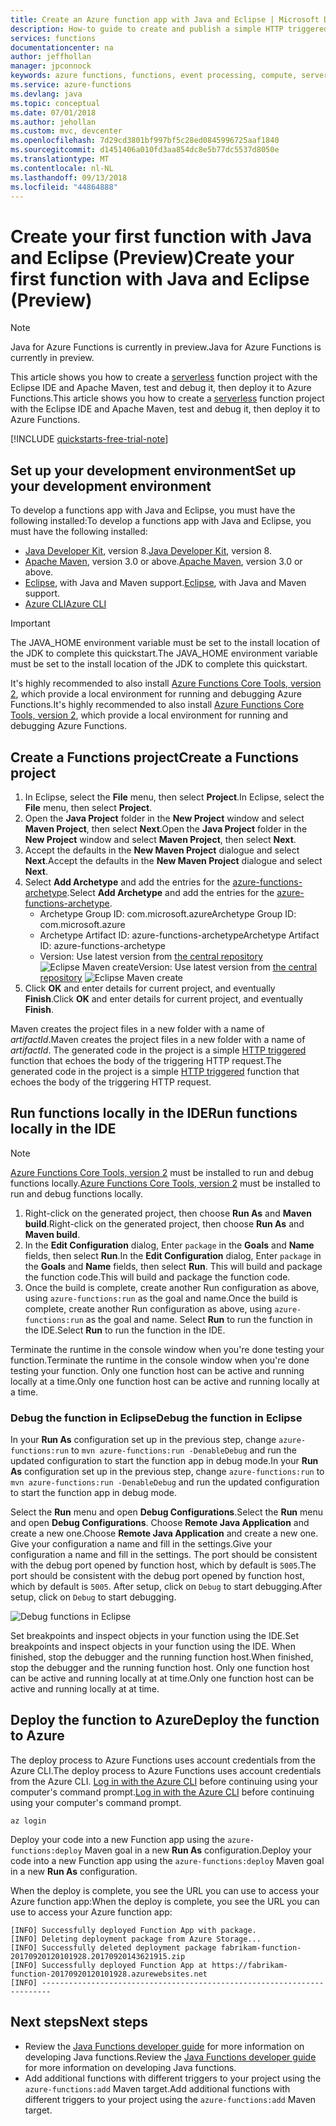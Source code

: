 ```yaml
---
title: Create an Azure function app with Java and Eclipse | Microsoft Docs
description: How-to guide to create and publish a simple HTTP triggered serverless app using Java and Eclipse to Azure Functions.
services: functions
documentationcenter: na
author: jeffhollan
manager: jpconnock
keywords: azure functions, functions, event processing, compute, serverless architecture, java
ms.service: azure-functions
ms.devlang: java
ms.topic: conceptual
ms.date: 07/01/2018
ms.author: jehollan
ms.custom: mvc, devcenter
ms.openlocfilehash: 7d29cd3801bf997bf5c28ed0845996725aaf1840
ms.sourcegitcommit: d1451406a010fd3aa854dc8e5b77dc5537d8050e
ms.translationtype: MT
ms.contentlocale: nl-NL
ms.lasthandoff: 09/13/2018
ms.locfileid: "44864888"
---
```

# <a name="create-your-first-function-with-java-and-eclipse-preview"></a><span data-ttu-id="412e3-104">Create your first function with Java and Eclipse (Preview)</span><span class="sxs-lookup"><span data-stu-id="412e3-104">Create your first function with Java and Eclipse (Preview)</span></span>

> [!NOTE] 
> <span data-ttu-id="412e3-105">Java for Azure Functions is currently in preview.</span><span class="sxs-lookup"><span data-stu-id="412e3-105">Java for Azure Functions is currently in preview.</span></span>

<span data-ttu-id="412e3-106">This article shows you how to create a [serverless](https://azure.microsoft.com/overview/serverless-computing/) function project with the Eclipse IDE and Apache Maven, test and debug it, then deploy it to Azure Functions.</span><span class="sxs-lookup"><span data-stu-id="412e3-106">This article shows you how to create a [serverless](https://azure.microsoft.com/overview/serverless-computing/) function project with the Eclipse IDE and Apache Maven, test and debug it, then deploy it to Azure Functions.</span></span> 

<!-- TODO ![Access a Hello World function from the command line with cURL](media/functions-create-java-maven/hello-azure.png) -->

[!INCLUDE [quickstarts-free-trial-note](../../includes/quickstarts-free-trial-note.md)]

## <a name="set-up-your-development-environment"></a><span data-ttu-id="412e3-107">Set up your development environment</span><span class="sxs-lookup"><span data-stu-id="412e3-107">Set up your development environment</span></span>

<span data-ttu-id="412e3-108">To develop a functions app with Java and Eclipse, you must have the following installed:</span><span class="sxs-lookup"><span data-stu-id="412e3-108">To develop a functions app with Java and Eclipse, you must have the following installed:</span></span>

-  <span data-ttu-id="412e3-109">[Java Developer Kit](https://www.azul.com/downloads/zulu/), version 8.</span><span class="sxs-lookup"><span data-stu-id="412e3-109">[Java Developer Kit](https://www.azul.com/downloads/zulu/), version 8.</span></span>
-  <span data-ttu-id="412e3-110">[Apache Maven](https://maven.apache.org), version 3.0 or above.</span><span class="sxs-lookup"><span data-stu-id="412e3-110">[Apache Maven](https://maven.apache.org), version 3.0 or above.</span></span>
-  <span data-ttu-id="412e3-111">[Eclipse](https://www.eclipse.org/downloads/packages/), with Java and Maven support.</span><span class="sxs-lookup"><span data-stu-id="412e3-111">[Eclipse](https://www.eclipse.org/downloads/packages/), with Java and Maven support.</span></span>
-  [<span data-ttu-id="412e3-112">Azure CLI</span><span class="sxs-lookup"><span data-stu-id="412e3-112">Azure CLI</span></span>](https://docs.microsoft.com/cli/azure)

> [!IMPORTANT] 
> <span data-ttu-id="412e3-113">The JAVA_HOME environment variable must be set to the install location of the JDK to complete this quickstart.</span><span class="sxs-lookup"><span data-stu-id="412e3-113">The JAVA_HOME environment variable must be set to the install location of the JDK to complete this quickstart.</span></span>

<span data-ttu-id="412e3-114">It's highly recommended to also install [Azure Functions Core Tools, version 2](functions-run-local.md#v2), which provide a local environment for running and debugging Azure Functions.</span><span class="sxs-lookup"><span data-stu-id="412e3-114">It's highly recommended to also install [Azure Functions Core Tools, version 2](functions-run-local.md#v2), which provide a local environment for running and debugging Azure Functions.</span></span> 

## <a name="create-a-functions-project"></a><span data-ttu-id="412e3-115">Create a Functions project</span><span class="sxs-lookup"><span data-stu-id="412e3-115">Create a Functions project</span></span>

1. <span data-ttu-id="412e3-116">In Eclipse, select the **File** menu, then select **Project**.</span><span class="sxs-lookup"><span data-stu-id="412e3-116">In Eclipse, select the **File** menu, then select **Project**.</span></span> 
1. <span data-ttu-id="412e3-117">Open the **Java Project** folder in the **New Project** window and select **Maven Project**, then select **Next**.</span><span class="sxs-lookup"><span data-stu-id="412e3-117">Open the **Java Project** folder in the **New Project** window and select **Maven Project**, then select **Next**.</span></span>
1. <span data-ttu-id="412e3-118">Accept the defaults in the **New Maven Project** dialogue and select **Next**.</span><span class="sxs-lookup"><span data-stu-id="412e3-118">Accept the defaults in the **New Maven Project** dialogue and select **Next**.</span></span>
1. <span data-ttu-id="412e3-119">Select **Add Archetype** and add the entries for the [azure-functions-archetype](https://mvnrepository.com/artifact/com.microsoft.azure/azure-functions-archetype).</span><span class="sxs-lookup"><span data-stu-id="412e3-119">Select **Add Archetype** and add the entries for the [azure-functions-archetype](https://mvnrepository.com/artifact/com.microsoft.azure/azure-functions-archetype).</span></span>
    - <span data-ttu-id="412e3-120">Archetype Group ID: com.microsoft.azure</span><span class="sxs-lookup"><span data-stu-id="412e3-120">Archetype Group ID: com.microsoft.azure</span></span>
    - <span data-ttu-id="412e3-121">Archetype Artifact ID: azure-functions-archetype</span><span class="sxs-lookup"><span data-stu-id="412e3-121">Archetype Artifact ID: azure-functions-archetype</span></span>
    - <span data-ttu-id="412e3-122">Version: Use latest version from [the central repository](https://mvnrepository.com/artifact/com.microsoft.azure/azure-functions-archetype)
    ![Eclipse Maven create](media/functions-create-first-java-eclipse/functions-create-eclipse.png)</span><span class="sxs-lookup"><span data-stu-id="412e3-122">Version: Use latest version from [the central repository](https://mvnrepository.com/artifact/com.microsoft.azure/azure-functions-archetype)
![Eclipse Maven create](media/functions-create-first-java-eclipse/functions-create-eclipse.png)</span></span>  
1. <span data-ttu-id="412e3-123">Click **OK** and enter details for current project, and eventually **Finish**.</span><span class="sxs-lookup"><span data-stu-id="412e3-123">Click **OK** and enter details for current project, and eventually **Finish**.</span></span>

<span data-ttu-id="412e3-124">Maven creates the project files in a new folder with a name of _artifactId_.</span><span class="sxs-lookup"><span data-stu-id="412e3-124">Maven creates the project files in a new folder with a name of _artifactId_.</span></span> <span data-ttu-id="412e3-125">The generated code in the project is a simple [HTTP triggered](/azure/azure-functions/functions-bindings-http-webhook) function that echoes the body of the triggering HTTP request.</span><span class="sxs-lookup"><span data-stu-id="412e3-125">The generated code in the project is a simple [HTTP triggered](/azure/azure-functions/functions-bindings-http-webhook) function that echoes the body of the triggering HTTP request.</span></span>

## <a name="run-functions-locally-in-the-ide"></a><span data-ttu-id="412e3-126">Run functions locally in the IDE</span><span class="sxs-lookup"><span data-stu-id="412e3-126">Run functions locally in the IDE</span></span>

> [!NOTE]
> <span data-ttu-id="412e3-127">[Azure Functions Core Tools, version 2](functions-run-local.md#v2) must be installed to run and debug functions locally.</span><span class="sxs-lookup"><span data-stu-id="412e3-127">[Azure Functions Core Tools, version 2](functions-run-local.md#v2) must be installed to run and debug functions locally.</span></span>

1. <span data-ttu-id="412e3-128">Right-click on the generated project, then choose **Run As** and **Maven build**.</span><span class="sxs-lookup"><span data-stu-id="412e3-128">Right-click on the generated project, then choose **Run As** and **Maven build**.</span></span>
1. <span data-ttu-id="412e3-129">In the **Edit Configuration** dialog, Enter `package` in the **Goals** and **Name** fields, then select **Run**.</span><span class="sxs-lookup"><span data-stu-id="412e3-129">In the **Edit Configuration** dialog, Enter `package` in the **Goals** and **Name** fields, then select **Run**.</span></span> <span data-ttu-id="412e3-130">This will build and package the function code.</span><span class="sxs-lookup"><span data-stu-id="412e3-130">This will build and package the function code.</span></span>
1. <span data-ttu-id="412e3-131">Once the build is complete, create another Run configuration as above, using `azure-functions:run` as the goal and name.</span><span class="sxs-lookup"><span data-stu-id="412e3-131">Once the build is complete, create another Run configuration as above, using `azure-functions:run` as the goal and name.</span></span> <span data-ttu-id="412e3-132">Select **Run** to run the function in the IDE.</span><span class="sxs-lookup"><span data-stu-id="412e3-132">Select **Run** to run the function in the IDE.</span></span>

<span data-ttu-id="412e3-133">Terminate the runtime in the console window when you're done testing your function.</span><span class="sxs-lookup"><span data-stu-id="412e3-133">Terminate the runtime in the console window when you're done testing your function.</span></span> <span data-ttu-id="412e3-134">Only one function host can be active and running locally at a time.</span><span class="sxs-lookup"><span data-stu-id="412e3-134">Only one function host can be active and running locally at a time.</span></span>

### <a name="debug-the-function-in-eclipse"></a><span data-ttu-id="412e3-135">Debug the function in Eclipse</span><span class="sxs-lookup"><span data-stu-id="412e3-135">Debug the function in Eclipse</span></span>

<span data-ttu-id="412e3-136">In your **Run As** configuration set up in the previous step, change `azure-functions:run` to `mvn azure-functions:run -DenableDebug` and run the updated configuration to start the function app in debug mode.</span><span class="sxs-lookup"><span data-stu-id="412e3-136">In your **Run As** configuration set up in the previous step, change `azure-functions:run` to `mvn azure-functions:run -DenableDebug` and run the updated configuration to start the function app in debug mode.</span></span>

<span data-ttu-id="412e3-137">Select the **Run** menu and open **Debug Configurations**.</span><span class="sxs-lookup"><span data-stu-id="412e3-137">Select the **Run** menu and open **Debug Configurations**.</span></span> <span data-ttu-id="412e3-138">Choose **Remote Java Application** and create a new one.</span><span class="sxs-lookup"><span data-stu-id="412e3-138">Choose **Remote Java Application** and create a new one.</span></span> <span data-ttu-id="412e3-139">Give your configuration a name and fill in the settings.</span><span class="sxs-lookup"><span data-stu-id="412e3-139">Give your configuration a name and fill in the settings.</span></span> <span data-ttu-id="412e3-140">The port should be consistent with the debug port opened by function host, which by default is `5005`.</span><span class="sxs-lookup"><span data-stu-id="412e3-140">The port should be consistent with the debug port opened by function host, which by default is `5005`.</span></span> <span data-ttu-id="412e3-141">After setup, click on `Debug` to start debugging.</span><span class="sxs-lookup"><span data-stu-id="412e3-141">After setup, click on `Debug` to start debugging.</span></span>

![Debug functions in Eclipse](media/functions-create-first-java-eclipse/debug-configuration-eclipse.PNG)

<span data-ttu-id="412e3-143">Set breakpoints and inspect objects in your function using the IDE.</span><span class="sxs-lookup"><span data-stu-id="412e3-143">Set breakpoints and inspect objects in your function using the IDE.</span></span> <span data-ttu-id="412e3-144">When finished, stop the debugger and the running function host.</span><span class="sxs-lookup"><span data-stu-id="412e3-144">When finished, stop the debugger and the running function host.</span></span> <span data-ttu-id="412e3-145">Only one function host can be active and running locally at at time.</span><span class="sxs-lookup"><span data-stu-id="412e3-145">Only one function host can be active and running locally at at time.</span></span>

## <a name="deploy-the-function-to-azure"></a><span data-ttu-id="412e3-146">Deploy the function to Azure</span><span class="sxs-lookup"><span data-stu-id="412e3-146">Deploy the function to Azure</span></span>

<span data-ttu-id="412e3-147">The deploy process to Azure Functions uses account credentials from the Azure CLI.</span><span class="sxs-lookup"><span data-stu-id="412e3-147">The deploy process to Azure Functions uses account credentials from the Azure CLI.</span></span> <span data-ttu-id="412e3-148">[Log in with the Azure CLI](/cli/azure/authenticate-azure-cli?view=azure-cli-latest) before continuing using your computer's command prompt.</span><span class="sxs-lookup"><span data-stu-id="412e3-148">[Log in with the Azure CLI](/cli/azure/authenticate-azure-cli?view=azure-cli-latest) before continuing using your computer's command prompt.</span></span>

```azurecli
az login
```

<span data-ttu-id="412e3-149">Deploy your code into a new Function app using the `azure-functions:deploy` Maven goal in a new **Run As** configuration.</span><span class="sxs-lookup"><span data-stu-id="412e3-149">Deploy your code into a new Function app using the `azure-functions:deploy` Maven goal in a new **Run As** configuration.</span></span>

<span data-ttu-id="412e3-150">When the deploy is complete, you see the URL you can use to access your Azure function app:</span><span class="sxs-lookup"><span data-stu-id="412e3-150">When the deploy is complete, you see the URL you can use to access your Azure function app:</span></span>

```output
[INFO] Successfully deployed Function App with package.
[INFO] Deleting deployment package from Azure Storage...
[INFO] Successfully deleted deployment package fabrikam-function-20170920120101928.20170920143621915.zip
[INFO] Successfully deployed Function App at https://fabrikam-function-20170920120101928.azurewebsites.net
[INFO] ------------------------------------------------------------------------
```

## <a name="next-steps"></a><span data-ttu-id="412e3-151">Next steps</span><span class="sxs-lookup"><span data-stu-id="412e3-151">Next steps</span></span>

- <span data-ttu-id="412e3-152">Review the  [Java Functions developer guide](functions-reference-java.md) for more information on developing Java functions.</span><span class="sxs-lookup"><span data-stu-id="412e3-152">Review the  [Java Functions developer guide](functions-reference-java.md) for more information on developing Java functions.</span></span>
- <span data-ttu-id="412e3-153">Add additional functions with different triggers to your project using the `azure-functions:add` Maven target.</span><span class="sxs-lookup"><span data-stu-id="412e3-153">Add additional functions with different triggers to your project using the `azure-functions:add` Maven target.</span></span>
